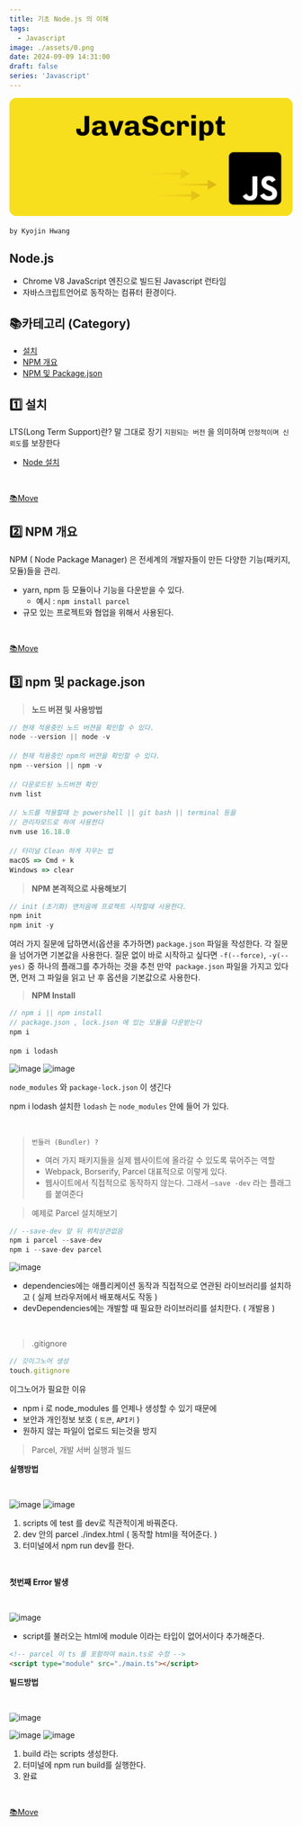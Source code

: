 ```yaml
---
title: 기초 Node.js 의 이해
tags:
  - Javascript
image: ./assets/0.png
date: 2024-09-09 14:31:00
draft: false
series: 'Javascript'
---
```


![banner](./assets/0.png)

`by Kyojin Hwang`

## Node.js

- Chrome V8 JavaScript 엔진으로 빌드된 Javascript 런타임
- 자바스크립트언어로 동작하는 컴퓨터 환경이다.

## 📚카테고리 (Category)

- [설치](#1️⃣-설치)
- [NPM 개요](#2️⃣-NPM-개요)
- [NPM 및 Package.json](#3️⃣-npm-및-package.json)

## 1️⃣ 설치

LTS(Long Term Support)란? 말 그대로 장기 `지원되는 버전` 을 의미하며 `안정적이며 신뢰도`를 보장한다

- [Node 설치](https://nodejs.org/en)

<br/>

[📚Move](<#📚카테고리-(Category)>)

## 2️⃣ NPM 개요

NPM ( Node Package Manager) 은 전세계의 개발자들이 만든 다양한 기능(패키지, 모듈)들을 관리.

- yarn, npm 등 모듈이나 기능을 다운받을 수 있다.
  - 예시 : `npm install parcel`
- 규모 있는 프로젝트와 협업을 위해서 사용된다.

<br/>

[📚Move](<#📚카테고리-(Category)>)

## 3️⃣ npm 및 package.json

> **노드 버젼 및 사용방법**

```javascript {numberLines}
// 현재 적용중인 노드 버젼을 확인할 수 있다.
node --version || node -v

// 현재 적용중인 npm의 버젼을 확인할 수 있다.
npm --version || npm -v

// 다운로드된 노드버젼 확인
nvm list

// 노드를 적용할때 는 powershell || git bash || terminal 등을
// 관리자모드로 하여 사용한다
nvm use 16.18.0

// 터미널 Clean 하게 지우는 법
macOS => Cmd + k
Windows => clear
```

> **NPM 본격적으로 사용해보기**

```javascript {numberLines}
// init (초기화) 맨처음에 프로젝트 시작할때 사용한다.
npm init
npm init -y
```

여러 가지 질문에 답하면서(옵션을 추가하면) `package.json` 파일을 작성한다.
각 질문을 넘어가면 기본값을 사용한다.
질문 없이 바로 시작하고 싶다면 `-f(--force)`, `-y(--yes)` 중 하나의 플래그를 추가하는 것을 추천
만약  `package.json` 파일을 가지고 있다면, 먼저 그 파일을 읽고 난 후 옵션을 기본값으로 사용한다.

> **NPM Install**

```javascript {numberLines}
// npm i || npm install
// package.json , lock.json 에 있는 모듈을 다운받는다
npm i

npm i lodash
```

![image](https://github.com/KyoJin-Hwang/front-javascript-study/assets/84490050/93796423-78f9-4b12-bbba-d6dc75d82910)
![image](https://github.com/KyoJin-Hwang/front-javascript-study/assets/84490050/aafa7579-d890-4d08-b74d-6379ea761fab)

`node_modules` 와 `package-lock.json` 이 생긴다

npm i lodash 설치한 `lodash` 는 `node_modules` 안에 들어 가 있다.

<br/>

> `번들러 (Bundler) ?`
>
> - 여러 가지 패키지들을 실제 웹사이트에 올라갈 수 있도록 묶어주는 역할
> - Webpack, Borserify, Parcel 대표적으로 이렇게 있다.
> - 웹사이트에서 직접적으로 동작하지 않는다. 그래서 `—save -dev` 라는 플래그를 붙여준다

> 예제로 Parcel 설치해보기

```javascript {numberLines}
// --save-dev 앞 뒤 위치상관없음
npm i parcel --save-dev
npm i --save-dev parcel
```

![image](https://github.com/KyoJin-Hwang/front-javascript-study/assets/84490050/93f44139-1b6d-49ab-b524-c329cc973e6d)

- dependencies에는 애플리케이션 동작과 직접적으로 연관된 라이브러리를 설치하고 ( 실제 브라우저에서 배포해서도 작동 )
- devDependencies에는 개발할 때 필요한 라이브러리를 설치한다. ( 개발용 )

<br/>

> .gitignore

```javascript {numberLines}
// 깃이그노어 생성
touch.gitignore
```

이그노어가 필요한 이유

- npm i 로 node_modules 를 언제나 생성할 수 있기 때문에
- 보안과 개인정보 보호 ( `토큰`, `API키` )
- 원하지 않는 파일이 업로드 되는것을 방지

> Parcel, 개발 서버 실행과 빌드

**실행방법**

<br/>

![image](https://github.com/KyoJin-Hwang/front-javascript-study/assets/84490050/df578dd6-3e67-42a4-91aa-0b6917bbf6fc)
![image](https://github.com/KyoJin-Hwang/front-javascript-study/assets/84490050/8b6c4cde-e33c-41e3-bed9-2ce30b91bf52)

1. scripts 에 test 를 dev로 직관적이게 바꿔준다.
2. dev 안의 parcel ./index.html ( 동작할 html을 적어준다. )
3. 터미널에서 npm run dev를 한다.

<br/>

**첫번째 Error 발생**

<br/>

![image](https://github.com/KyoJin-Hwang/front-javascript-study/assets/84490050/62a5824a-49ff-4c09-9447-8b3cb84b7ed2)

- script를 불러오는 html에 module 이라는 타입이 없어서이다 추가해준다.

```html <numberLines>
<!-- parcel 이 ts 를 포함하여 main.ts로 수정 -->
<script type="module" src="./main.ts"></script>
```

**빌드방법**

<br/>

![image](https://github.com/KyoJin-Hwang/front-javascript-study/assets/84490050/5667974b-a1cb-436a-b6fa-e492d586a123)

![image](https://github.com/KyoJin-Hwang/front-javascript-study/assets/84490050/2579938d-d768-45a7-b0f3-23f9e5dfa4fa)
![image](https://github.com/KyoJin-Hwang/front-javascript-study/assets/84490050/6b137925-d492-4891-bb5d-95bf7768b10b)

1. build 라는 scripts 생성한다.
2. 터미널에 npm run build를 실행한다.
3. 완료

<br/>

[📚Move](<#📚카테고리-(Category)>)
